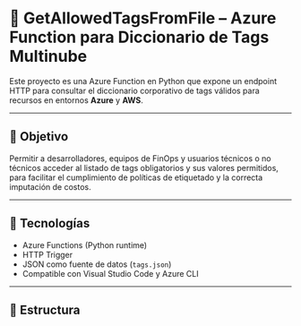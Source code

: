 # 📘 GetAllowedTagsFromFile – Azure Function para Diccionario de Tags Multinube

Este proyecto es una Azure Function en Python que expone un endpoint HTTP para consultar el diccionario corporativo de tags válidos para recursos en entornos **Azure** y **AWS**.

---

## 🎯 Objetivo

Permitir a desarrolladores, equipos de FinOps y usuarios técnicos o no técnicos acceder al listado de tags obligatorios y sus valores permitidos, para facilitar el cumplimiento de políticas de etiquetado y la correcta imputación de costos.

---

## 🚀 Tecnologías

- Azure Functions (Python runtime)
- HTTP Trigger
- JSON como fuente de datos (`tags.json`)
- Compatible con Visual Studio Code y Azure CLI

---

## 📂 Estructura

